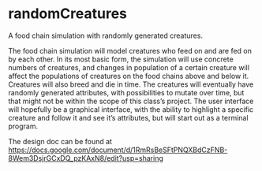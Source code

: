 # randomCreatures
A food chain simulation with randomly generated creatures.

The food chain simulation will model creatures who feed on and are fed on by each other.
In its most basic form, the simulation will use concrete numbers of creatures, and changes
in population of a certain creature will affect the populations of creatures on the food chains
above and below it.  Creatures will also breed and die in time.  The creatures will eventually
have randomly generated attributes, with possibilities to mutate over time, but that might not
be within the scope of this class’s project.  The user interface will hopefully be a graphical
interface, with the ability to highlight a specific creature and follow it and see it’s
attributes, but will start out as a terminal program.

The design doc can be found at https://docs.google.com/document/d/1RmRsBeSFtPNQXBdCzFNB-8Wem3DsjrGCxDQ_pzKAxN8/edit?usp=sharing
